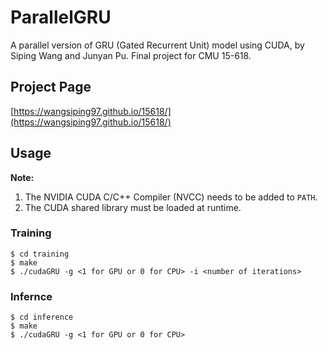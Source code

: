 # ParallelGRU
A parallel version of GRU (Gated Recurrent Unit) model using CUDA, by Siping Wang and Junyan Pu. Final project for CMU 15-618. 

## Project Page
[https://wangsiping97.github.io/15618/](https://wangsiping97.github.io/15618/)

## Usage

**Note:** 
1. The NVIDIA CUDA C/C++ Compiler (NVCC) needs to be added to `PATH`. 
2. The CUDA shared library must be loaded at runtime. 

### Training

```
$ cd training
$ make
$ ./cudaGRU -g <1 for GPU or 0 for CPU> -i <number of iterations>
```

### Infernce

```
$ cd inference
$ make
$ ./cudaGRU -g <1 for GPU or 0 for CPU>
```